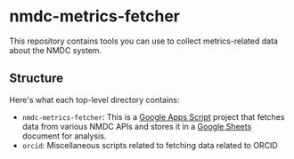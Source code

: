 # nmdc-metrics-fetcher

This repository contains tools you can use to collect metrics-related data about the NMDC system.

## Structure

Here's what each top-level directory contains:

- `nmdc-metrics-fetcher`: This is a [Google Apps Script](https://www.google.com/script/start/) project that fetches data from various NMDC APIs and stores it in a [Google Sheets](https://sheets.google.com/) document for analysis.
- `orcid`: Miscellaneous scripts related to fetching data related to ORCID